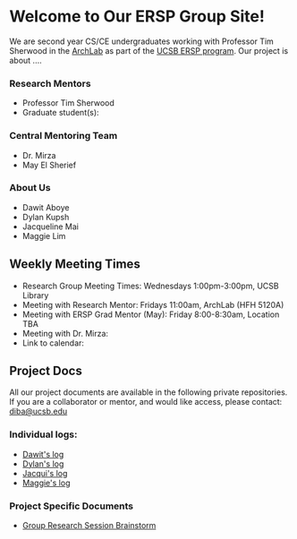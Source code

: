 # Welcome to Our ERSP Group Site!

We are second year CS/CE undergraduates working with Professor Tim Sherwood in the [ArchLab](https://www.arch.cs.ucsb.edu/prof-sherwood/) as part of the [UCSB ERSP program](https://sites.google.com/site/erspucsb/home). Our project is about ....

### Research Mentors
* Professor Tim Sherwood
* Graduate student(s):

### Central Mentoring Team
* Dr. Mirza
* May El Sherief 

### About Us
* Dawit Aboye
* Dylan Kupsh
* Jacqueline Mai
* Maggie Lim 


## Weekly Meeting Times

* Research Group Meeting Times: Wednesdays 1:00pm-3:00pm, UCSB Library
* Meeting with Research Mentor: Fridays 11:00am, ArchLab (HFH 5120A)
* Meeting with ERSP Grad Mentor (May): Friday 8:00-8:30am, Location TBA
* Meeting with Dr. Mirza:
* Link to calendar:

## Project Docs
All our project documents are available in the following private repositories. If you are a collaborator or mentor, and would like access, please contact: diba@ucsb.edu

### Individual logs: 
* [Dawit's log](https://github.com/ucsb-ersp-2018/arch-dawita-research-log)
* [Dylan's log](https://github.com/ucsb-ersp-2018/arch-dylank-research-log)
* [Jacqui's log](https://github.com/ucsb-ersp-2018/arch-jacquim-research-log)
* [Maggie's log](https://github.com/ucsb-ersp-2018/arch-maggiel-research-log)


### Project Specific Documents

* [Group Research Session Brainstorm](https://docs.google.com/document/d/1ifnA9w79TrWeBvpCQdtK-HrUjBmW0TXQeJbdEmBC3uQ/edit?usp=sharing)
